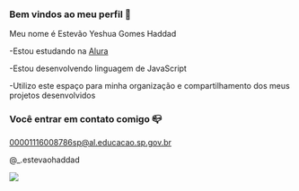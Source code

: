 ### Bem vindos ao meu perfil 💙

Meu nome é Estevão Yeshua Gomes Haddad

-Estou estudando na [Alura](https://www.alura.com)

-Estou desenvolvendo linguagem de JavaScript

-Utilizo este espaço para minha organização e compartilhamento dos meus projetos desenvolvidos

### Você entrar em contato comigo 📪

00001116008786sp@al.educacao.sp.gov.br

@_.estevaohaddad

![](https://media.tenor.com/CB6IoMlLyUUAAAAM/i-belong-to-jesus-kaka.gif)
